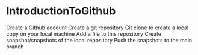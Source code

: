 # IntroductionToGithub
Create a Github account Create a git repository Git clone to create a local copy on your local machine Add a file to this repository Create snapshot/snapshots of the local repository Push the snapshots to the main branch
